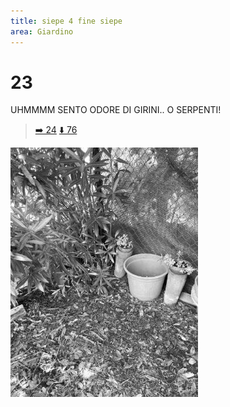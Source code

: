 ```yaml
---
title: siepe 4 fine siepe
area: Giardino
---
```

# 23
UHMMMM SENTO ODORE DI GIRINI.. O SERPENTI!

> [➡️ 24](24-giardino-siepe_3.md)
> [⬇️ 76](76-giardino-casetta.md)

![foto_14](../_assets/preview/foto_14.jpg)